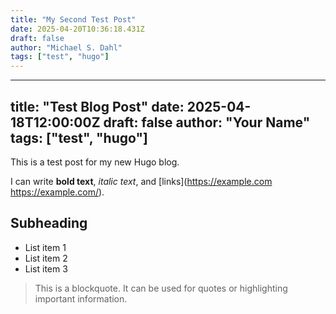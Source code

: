 ```yaml
---
title: "My Second Test Post"
date: 2025-04-20T10:36:18.431Z
draft: false
author: "Michael S. Dahl"
tags: ["test", "hugo"]
---
```


---
title: "Test Blog Post"
date: 2025-04-18T12:00:00Z
draft: false
author: "Your Name"
tags: ["test", "hugo"]
---

This is a test post for my new Hugo blog. 

I can write **bold text**, *italic text*, and [links](https://example.com <https://example.com/>).

## Subheading

- List item 1
- List item 2
- List item 3

> This is a blockquote. It can be used for quotes or highlighting important information.
